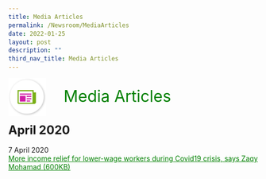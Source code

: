```yaml
---
title: Media Articles
permalink: /Newsroom/MediaArticles
date: 2022-01-25
layout: post
description: ""
third_nav_title: Media Articles
---
```


<img align="left" src="/images/icons/ico_media_articles.png" class="PressReleaseIcon"><br><font align="center" color="green" size="+3">&nbsp;&nbsp;&nbsp;&nbsp;Media Articles</font>
<br><br><br>
<font size="+2"><b>April 2020</b></font><br><br>
7 April 2020<br>
<a class="hyperlink" href="http://www.workfare.gov.sg/Media%20Articles/Documents/More%20income%20relief%20for%20lower-wage%20workers%20during%20Covid19%20crisis.pdf">More income relief for lower-wage workers during Covid19 crisis, says Zaqy Mohamad (600KB)</a>

<style>
img.PressReleaseIcon {
  height: 15%;
  width: 15%;
}
a.hyperlink {
    color:green;
  }
a.hyperlink:hover {
    color:MediumVioletRed;
}
</style>
